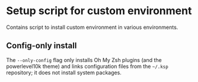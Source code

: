 # Setup script for custom environment

Contains script to install custom environment in various environments.

## Config-only install

The `--only-config` flag only installs Oh My Zsh plugins (and the powerlevel10k theme) and links configuration files from the `~/.ksp` repository; it does not install system packages.
